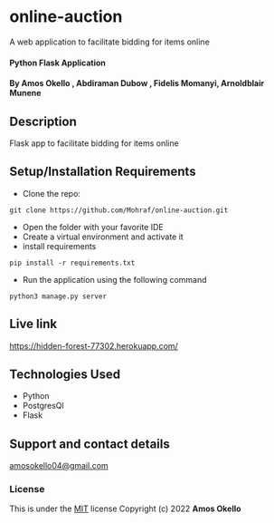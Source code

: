# online-auction
A web application to facilitate bidding for items online

#### Python Flask Application
#### By **Amos Okello** , **Abdiraman Dubow** , **Fidelis Momanyi**, **Arnoldblair Munene**
## Description
Flask app to facilitate bidding for items online
## Setup/Installation Requirements
* Clone the repo: 
```
git clone https://github.com/Mohraf/online-auction.git
```
* Open the folder with your favorite IDE
* Create a virtual environment and activate it
* install requirements
```
pip install -r requirements.txt
```
* Run the application using the following command
```
python3 manage.py server
```
## Live link
https://hidden-forest-77302.herokuapp.com/
## Technologies Used
* Python
* PostgresQl
* Flask
## Support and contact details
amosokello04@gmail.com 
### License
This is under the [MIT](LICENSE) license
Copyright (c) 2022 **Amos Okello**
